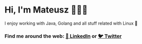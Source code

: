 # Hi, I'm Mateusz 👋👨‍💻

I enjoy working with Java, Golang and all stuff related with Linux 🐧  <br>


### Find me around the web: <a href="https://www.linkedin.com/in/mateusz-g%C4%99borski">💼 LinkedIn</a>  or <a href="https://twitter.com/GeborskiMateusz">🐦 Twitter</a> 

<br>



